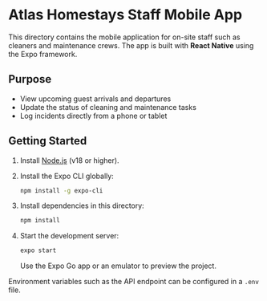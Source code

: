 # Atlas Homestays Staff Mobile App

This directory contains the mobile application for on-site staff such as cleaners and maintenance crews. The app is built with **React Native** using the Expo framework.

## Purpose

- View upcoming guest arrivals and departures
- Update the status of cleaning and maintenance tasks
- Log incidents directly from a phone or tablet

## Getting Started

1. Install [Node.js](https://nodejs.org/) (v18 or higher).
2. Install the Expo CLI globally:

   ```bash
   npm install -g expo-cli
   ```

3. Install dependencies in this directory:

   ```bash
   npm install
   ```

4. Start the development server:

   ```bash
   expo start
   ```

   Use the Expo Go app or an emulator to preview the project.

Environment variables such as the API endpoint can be configured in a `.env` file.
